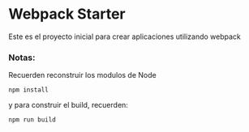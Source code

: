 # Webpack Starter

Este es el proyecto inicial para crear aplicaciones utilizando webpack

### Notas:
Recuerden reconstruir los modulos de Node
```
npm install
```
y para construir el build, recuerden:
```
npm run build
```